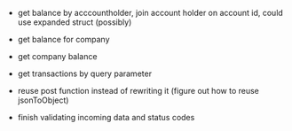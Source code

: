 - get balance by acccountholder, join account holder on account id, could use expanded struct (possibly)
- get balance for company
- get company balance

- get transactions by query parameter
- reuse post function instead of rewriting it (figure out how to reuse jsonToObject)
- finish validating incoming data and status codes
